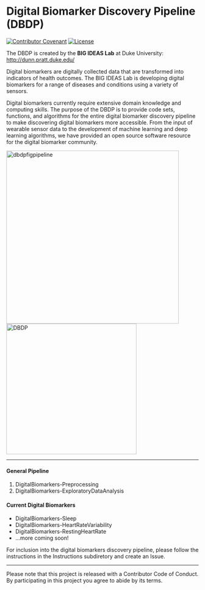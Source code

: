 # Digital Biomarker Discovery Pipeline (DBDP)
[![Contributor Covenant](https://img.shields.io/badge/Contributor%20Covenant-v2.0%20adopted-ff69b4.svg)](code_of_conduct.md) 
[![License](https://img.shields.io/badge/License-Apache%202.0-blue.svg)](https://opensource.org/licenses/Apache-2.0)

The DBDP is created by the **BIG IDEAS Lab** at Duke University: http://dunn.pratt.duke.edu/

Digital biomarkers are digitally collected data that are transformed into indicators of health outcomes. The BIG IDEAS Lab is developing digital biomarkers for a range of diseases and conditions using a variety of sensors. 

Digital biomarkers currently require extensive domain knowledge and computing skills. The purpose of the DBDP is to provide code sets, functions, and algorithms for the entire digital biomarker discovery pipeline to make discovering digital biomarkers more accessible. From the input of wearable sensor data to the development of machine learning and deep learning algorithms, we have provided an open source software resource for the digital biomarker community. 

<img width="452" alt="dbdpfigpipeline" src="https://user-images.githubusercontent.com/43549914/73306590-881d5d80-41ea-11ea-9490-2719a76a453b.PNG"> <img width="341" alt="DBDP" src="https://user-images.githubusercontent.com/43549914/73032051-ea9de480-3e0b-11ea-9f1c-1a1c490c973b.PNG"> 

***

#### General Pipeline
1. DigitalBiomarkers-Preprocessing
2. DigitalBiomarkers-ExploratoryDataAnalysis

#### Current Digital Biomarkers
* DigitalBiomarkers-Sleep
* DigitalBiomarkers-HeartRateVariability
* DigitalBiomarkers-RestingHeartRate
* ...more coming soon!

For inclusion into the digital biomarkers discovery pipeline, please follow the instructions in the Instructions subdiretory and create an Issue.

***
Please note that this project is released with a Contributor Code of Conduct. By participating in this project you agree to abide by its terms.
